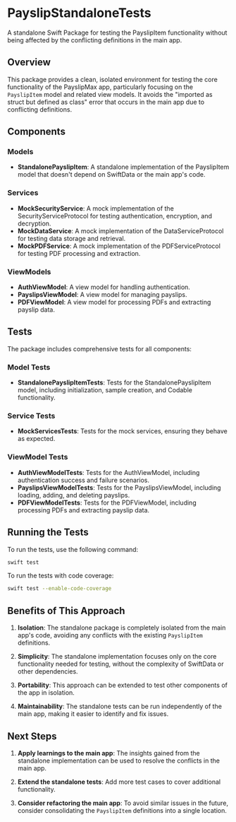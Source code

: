 # PayslipStandaloneTests

A standalone Swift Package for testing the PayslipItem functionality without being affected by the conflicting definitions in the main app.

## Overview

This package provides a clean, isolated environment for testing the core functionality of the PayslipMax app, particularly focusing on the `PayslipItem` model and related view models. It avoids the "imported as struct but defined as class" error that occurs in the main app due to conflicting definitions.

## Components

### Models

- **StandalonePayslipItem**: A standalone implementation of the PayslipItem model that doesn't depend on SwiftData or the main app's code.

### Services

- **MockSecurityService**: A mock implementation of the SecurityServiceProtocol for testing authentication, encryption, and decryption.
- **MockDataService**: A mock implementation of the DataServiceProtocol for testing data storage and retrieval.
- **MockPDFService**: A mock implementation of the PDFServiceProtocol for testing PDF processing and extraction.

### ViewModels

- **AuthViewModel**: A view model for handling authentication.
- **PayslipsViewModel**: A view model for managing payslips.
- **PDFViewModel**: A view model for processing PDFs and extracting payslip data.

## Tests

The package includes comprehensive tests for all components:

### Model Tests

- **StandalonePayslipItemTests**: Tests for the StandalonePayslipItem model, including initialization, sample creation, and Codable functionality.

### Service Tests

- **MockServicesTests**: Tests for the mock services, ensuring they behave as expected.

### ViewModel Tests

- **AuthViewModelTests**: Tests for the AuthViewModel, including authentication success and failure scenarios.
- **PayslipsViewModelTests**: Tests for the PayslipsViewModel, including loading, adding, and deleting payslips.
- **PDFViewModelTests**: Tests for the PDFViewModel, including processing PDFs and extracting payslip data.

## Running the Tests

To run the tests, use the following command:

```bash
swift test
```

To run the tests with code coverage:

```bash
swift test --enable-code-coverage
```

## Benefits of This Approach

1. **Isolation**: The standalone package is completely isolated from the main app's code, avoiding any conflicts with the existing `PayslipItem` definitions.

2. **Simplicity**: The standalone implementation focuses only on the core functionality needed for testing, without the complexity of SwiftData or other dependencies.

3. **Portability**: This approach can be extended to test other components of the app in isolation.

4. **Maintainability**: The standalone tests can be run independently of the main app, making it easier to identify and fix issues.

## Next Steps

1. **Apply learnings to the main app**: The insights gained from the standalone implementation can be used to resolve the conflicts in the main app.

2. **Extend the standalone tests**: Add more test cases to cover additional functionality.

3. **Consider refactoring the main app**: To avoid similar issues in the future, consider consolidating the `PayslipItem` definitions into a single location. 